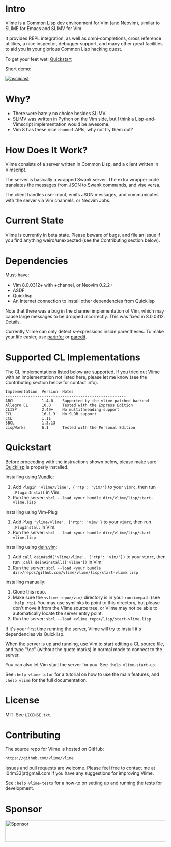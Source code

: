 Intro
=====

Vlime is a Common Lisp dev environment for Vim (and Neovim), similar to SLIME
for Emacs and SLIMV for Vim.

It provides REPL integration, as well as omni-completions, cross reference
utilities, a nice inspector, debugger support, and many other great facilities
to aid you in your glorious Common Lisp hacking quest.

To get your feet wet: [Quickstart](#quickstart)

Short demo:

[![asciicast](https://asciinema.org/a/129756.png)](https://asciinema.org/a/129756)

Why?
====

* There were barely no choice besides SLIMV.
* SLIMV was written in Python on the Vim side, but I think a Lisp-and-Vimscript
  implementation would be awesome.
* Vim 8 has these nice `channel` APIs, why not try them out?

How Does It Work?
=================

Vlime consists of a server written in Common Lisp, and a client written in
Vimscript.

The server is basically a wrapped Swank server. The extra wrapper code
translates the messages from JSON to Swank commands, and vise versa.

The client handles user input, emits JSON messages, and communicates with the
server via Vim channels, or Neovim Jobs.

Current State
=============

Vlime is currently in beta state. Please beware of bugs, and file an issue if
you find anything weird/unexpected (see the Contributing section below).

Dependencies
============

Must-have:

* Vim 8.0.0312+ with +channel, or Neovim 0.2.2+
* ASDF
* Quicklisp
* An Internet connection to install other dependencies from Quicklisp

Note that there was a bug in the channel implementation of Vim, which may
cause large messages to be dropped incorrectly. This was fixed in 8.0.0312.
[Details](https://groups.google.com/d/topic/vim_dev/Rl0X_R5pjxk/discussion).

Currently Vlime can only detect s-expressions inside parentheses. To make your
life easier, use [parinfer](https://github.com/bhurlow/vim-parinfer) or
[paredit](https://github.com/kovisoft/paredit).

Supported CL Implementations
============================

The CL implementations listed below are supported. If you tried out Vlime with
an implementation not listed here, please let me know (see the Contributing
section below for contact info).

```
Implementation  Version  Notes
-----------------------------------------------------
ABCL            1.4.0    Supported by the vlime-patched backend
Allegro CL      10.0     Tested with the Express Edition
CLISP           2.49+    No multithreading support
ECL             16.1.3   No SLDB support
CCL             1.11     
SBCL            1.3.13   
LispWorks       6.1      Tested with the Personal Edition
```

Quickstart
==========

Before proceeding with the instructions shown below, please make sure
[Quicklisp](https://www.quicklisp.org/beta/#installation) is properly installed.

Installing using [Vundle](https://github.com/VundleVim/Vundle.Vim):

1. Add `Plugin 'vlime/vlime', {'rtp': 'vim/'}` to your `vimrc`, then run
   `:PluginInstall` in Vim.
2. Run the server: `sbcl --load <your bundle dir>/vlime/lisp/start-vlime.lisp`

Installing using Vim-Plug

1. Add `Plug 'vlime/vlime', {'rtp': 'vim/'}` to your `vimrc`, then run
   `:PlugInstall` in Vim.
2. Run the server: `sbcl --load <your bundle dir>/vlime/lisp/start-vlime.lisp`

Installing using [dein.vim](https://github.com/Shougo/dein.vim):

1. Add `call dein#add('vlime/vlime', {'rtp': 'vim/'})` to your `vimrc`, then run
   `:call dein#install(['vlime'])` in Vim.
2. Run the server:
   `sbcl --load <your bundle dir>/repos/github.com/vlime/vlime/lisp/start-vlime.lisp`

Installing manually:

1. Clone this repo.
2. Make sure the `<vlime repo>/vim/` directory is in your `runtimepath` (see
   `:help rtp`). You may use symlinks to point to this directory, but please
   don't move it from the Vlime source tree, or Vlime may not be able to
   automatically locate the server entry point.
3. Run the server: `sbcl --load <vlime repo>/lisp/start-vlime.lisp`

If it's your first time running the server, Vlime will try to install it's
dependencies via Quicklisp.

When the server is up and running, use Vim to start editing a CL source file,
and type "\cc" (without the quote marks) in normal mode to connect to the
server.

You can also let Vim start the server for you. See `:help vlime-start-up`.

See `:help vlime-tutor` for a tutorial on how to use the main features, and
`:help vlime` for the full documentation.

License
=======

MIT. See `LICENSE.txt`.

Contributing
============

The source repo for Vlime is hosted on GitHub:

    https://github.com/vlime/vlime

Issues and pull requests are welcome. Please feel free to contact me at
l04m33(at)gmail.com if you have any suggestions for improving Vlime.

See `:help vlime-tests` for a how-to on setting up and running the
tests for development.

Sponsor
=======

<a target='_blank' rel='nofollow' href='https://app.codesponsor.io/link/EFJRj73XqnJXrjmRNJd9gKeU/vlime/vlime'>
  <img alt='Sponsor' width='888' height='68' src='https://app.codesponsor.io/embed/EFJRj73XqnJXrjmRNJd9gKeU/vlime/vlime.svg' />
</a>
